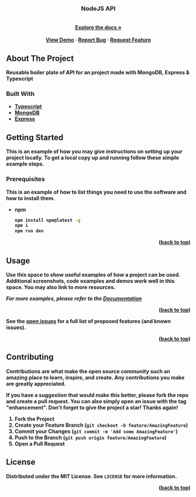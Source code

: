 <div id="top"></div>

<!-- PROJECT LOGO -->
<br />
<div align="center">
  <a href="https://github.com/nikmace/nodejs-api/api-explanation.md">
  </a>

<h3 align="center">NodeJS API</h3>

  <p align="center">
    <br />
    <a href="https://github.com/nikmace/nodejs-api/tree/master/src#extending-the-api"><strong>Explore the docs »
    <br />
    <br />
    <a href="https://github.com/nikmace/nodejs-api">View Demo</a>
    ·
    <a href="https://github.com/nikmace/nodejs-api/issues">Report Bug</a>
    ·
    <a href="https://github.com/nikmace/nodejs-api/issues">Request Feature</a>
  </p>
</div>


<!-- ABOUT THE PROJECT -->
## About The Project

Reusable boiler plate of API for an project made with MongoDB, Express & Typescript

### Built With

* [Typescript](https://www.typescriptlang.org/)
* [MongoDB](https://www.mongodb.com/atlas/database)
* [Express](https://expressjs.com/)

<!-- GETTING STARTED -->
## Getting Started

This is an example of how you may give instructions on setting up your project locally.
To get a local copy up and running follow these simple example steps.

### Prerequisites

This is an example of how to list things you need to use the software and how to install them.
* npm
  ```sh
  npm install npm@latest -g
  npm i
  npm run dev
  ```

<p align="right">(<a href="#top">back to top</a>)</p>

<!-- USAGE EXAMPLES -->
## Usage

Use this space to show useful examples of how a project can be used. Additional screenshots, code examples and demos work well in this space. You may also link to more resources.

_For more examples, please refer to the [Documentation](https://example.com)_

<p align="right">(<a href="#top">back to top</a>)</p>

See the [open issues](https://github.com/nikmace/nodejs-api/issues) for a full list of proposed features (and known issues).

<p align="right">(<a href="#top">back to top</a>)</p>

<!-- CONTRIBUTING -->
## Contributing

Contributions are what make the open source community such an amazing place to learn, inspire, and create. Any contributions you make are **greatly appreciated**.

If you have a suggestion that would make this better, please fork the repo and create a pull request. You can also simply open an issue with the tag "enhancement".
Don't forget to give the project a star! Thanks again!

1. Fork the Project
2. Create your Feature Branch (`git checkout -b feature/AmazingFeature`)
3. Commit your Changes (`git commit -m 'Add some AmazingFeature'`)
4. Push to the Branch (`git push origin feature/AmazingFeature`)
5. Open a Pull Request

<!-- LICENSE -->
## License

Distributed under the MIT License. See `LICENSE` for more information.

<p align="right">(<a href="#top">back to top</a>)</p>
